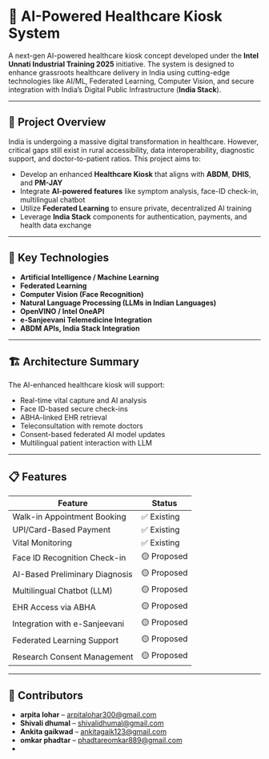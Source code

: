 # 🏥 AI-Powered Healthcare Kiosk System

A next-gen AI-powered healthcare kiosk concept developed under the **Intel Unnati Industrial Training 2025** initiative. The system is designed to enhance grassroots healthcare delivery in India using cutting-edge technologies like AI/ML, Federated Learning, Computer Vision, and secure integration with India’s Digital Public Infrastructure (**India Stack**).

---

## 📌 Project Overview

India is undergoing a massive digital transformation in healthcare. However, critical gaps still exist in rural accessibility, data interoperability, diagnostic support, and doctor-to-patient ratios. This project aims to:

- Develop an enhanced **Healthcare Kiosk** that aligns with **ABDM**, **DHIS**, and **PM-JAY**
- Integrate **AI-powered features** like symptom analysis, face-ID check-in, multilingual chatbot
- Utilize **Federated Learning** to ensure private, decentralized AI training
- Leverage **India Stack** components for authentication, payments, and health data exchange

---

## 🔧 Key Technologies

- **Artificial Intelligence / Machine Learning**
- **Federated Learning**
- **Computer Vision (Face Recognition)**
- **Natural Language Processing (LLMs in Indian Languages)**
- **OpenVINO / Intel OneAPI**
- **e-Sanjeevani Telemedicine Integration**
- **ABDM APIs, India Stack Integration**

---

## 🏗️ Architecture Summary

The AI-enhanced healthcare kiosk will support:
- Real-time vital capture and AI analysis
- Face ID-based secure check-ins
- ABHA-linked EHR retrieval
- Teleconsultation with remote doctors
- Consent-based federated AI model updates
- Multilingual patient interaction with LLM

---

## 📋 Features

| Feature                              | Status        |
|--------------------------------------|---------------|
| Walk-in Appointment Booking          | ✅ Existing    |
| UPI/Card-Based Payment               | ✅ Existing    |
| Vital Monitoring                     | ✅ Existing    |
| Face ID Recognition Check-in         | 🟡 Proposed    |
| AI-Based Preliminary Diagnosis       | 🟡 Proposed    |
| Multilingual Chatbot (LLM)           | 🟡 Proposed    |
| EHR Access via ABHA                  | 🟡 Proposed    |
| Integration with e-Sanjeevani        | 🟡 Proposed    |
| Federated Learning Support           | 🟡 Proposed    |
| Research Consent Management          | 🟡 Proposed    |

---

## 👥 Contributors

- **arpita lohar** – arpitalohar300@gmail.com
- **Shivali dhumal** – shivalidhumal@gmail.com
- **Ankita gaikwad** – ankitagaik123@gmail.com
- **omkar phadtar** – phadtareomkar889@gmail.com
- 
